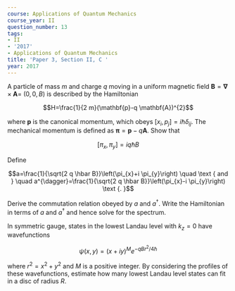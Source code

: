 ```yaml
---
course: Applications of Quantum Mechanics
course_year: II
question_number: 13
tags:
- II
- '2017'
- Applications of Quantum Mechanics
title: 'Paper 3, Section II, C '
year: 2017
---
```




A particle of mass $m$ and charge $q$ moving in a uniform magnetic field $\mathbf{B}=\boldsymbol{\nabla} \times \mathbf{A}=$ $(0,0, B)$ is described by the Hamiltonian

$$H=\frac{1}{2 m}(\mathbf{p}-q \mathbf{A})^{2}$$

where $\mathbf{p}$ is the canonical momentum, which obeys $\left[x_{i}, p_{j}\right]=i \hbar \delta_{i j}$. The mechanical momentum is defined as $\boldsymbol{\pi}=\mathbf{p}-q \mathbf{A}$. Show that

$$\left[\pi_{x}, \pi_{y}\right]=i q \hbar B$$

Define

$$a=\frac{1}{\sqrt{2 q \hbar B}}\left(\pi_{x}+i \pi_{y}\right) \quad \text { and } \quad a^{\dagger}=\frac{1}{\sqrt{2 q \hbar B}}\left(\pi_{x}-i \pi_{y}\right) \text {. }$$

Derive the commutation relation obeyed by $a$ and $a^{\dagger}$. Write the Hamiltonian in terms of $a$ and $a^{\dagger}$ and hence solve for the spectrum.

In symmetric gauge, states in the lowest Landau level with $k_{z}=0$ have wavefunctions

$$\psi(x, y)=(x+i y)^{M} e^{-q B r^{2} / 4 \hbar}$$

where $r^{2}=x^{2}+y^{2}$ and $M$ is a positive integer. By considering the profiles of these wavefunctions, estimate how many lowest Landau level states can fit in a disc of radius $R$.